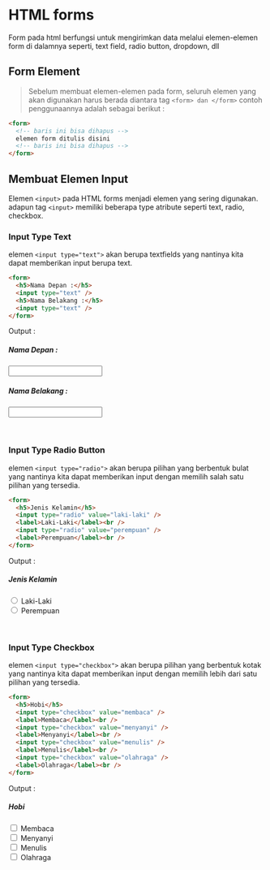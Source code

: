 # HTML forms

Form pada html berfungsi untuk mengirimkan data melalui elemen-elemen form di dalamnya seperti, text field, radio button, dropdown, dll

## Form Element

> Sebelum membuat elemen-elemen pada form, seluruh elemen yang akan digunakan harus berada diantara tag `<form> dan </form>` contoh penggunaannya adalah sebagai berikut :

```html
<form>
  <!-- baris ini bisa dihapus -->
  elemen form ditulis disini
  <!-- baris ini bisa dihapus -->
</form>
```

## Membuat Elemen Input

Elemen `<input>` pada HTML forms menjadi elemen yang sering digunakan. adapun tag `<input>` memiliki beberapa type atribute seperti text, radio, checkbox.

### Input Type Text

elemen `<input type="text">` akan berupa textfields yang nantinya kita dapat memberikan input berupa text.

```html
<form>
  <h5>Nama Depan :</h5>
  <input type="text" />
  <h5>Nama Belakang :</h5>
  <input type="text" />
</form>
```

Output :

  <form>
    <h5>Nama Depan :</h5>
    <input type="text">
    <h5>Nama Belakang :</h5>
    <input type="text">
  </form>
  <br>

### Input Type Radio Button

elemen `<input type="radio">` akan berupa pilihan yang berbentuk bulat yang nantinya kita dapat memberikan input dengan memilih salah satu pilihan yang tersedia.

```html
<form>
  <h5>Jenis Kelamin</h5>
  <input type="radio" value="laki-laki" />
  <label>Laki-Laki</label><br />
  <input type="radio" value="perempuan" />
  <label>Perempuan</label><br />
</form>
```

Output :

<form>
  <h5>Jenis Kelamin</h5>
  <input type="radio" value="laki-laki">
  <label>Laki-Laki</label><br>
  <input type="radio" value="perempuan">
  <label>Perempuan</label><br>
</form>
<br>

### Input Type Checkbox

elemen `<input type="checkbox">` akan berupa pilihan yang berbentuk kotak yang nantinya kita dapat memberikan input dengan memilih lebih dari satu pilihan yang tersedia.

```html
<form>
  <h5>Hobi</h5>
  <input type="checkbox" value="membaca" />
  <label>Membaca</label><br />
  <input type="checkbox" value="menyanyi" />
  <label>Menyanyi</label><br />
  <input type="checkbox" value="menulis" />
  <label>Menulis</label><br />
  <input type="checkbox" value="olahraga" />
  <label>Olahraga</label><br />
</form>
```

Output :

<form>
  <h5>Hobi</h5>
  <input type="checkbox" value="membaca">
  <label>Membaca</label><br>
  <input type="checkbox" value="menyanyi">
  <label>Menyanyi</label><br>
  <input type="checkbox" value="menulis">
  <label>Menulis</label><br>
  <input type="checkbox" value="olahraga">
  <label>Olahraga</label><br>
</form>
<br>
